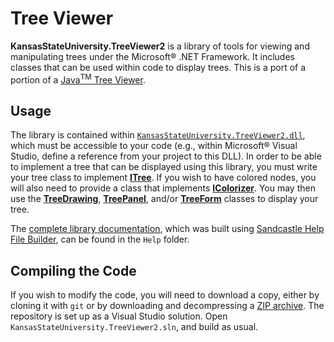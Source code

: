 # Tree Viewer

**KansasStateUniversity.TreeViewer2** is a library of tools for viewing and manipulating trees under the Microsoft® .NET Framework. It includes classes that can be used within code to display trees. This is a port of a portion of a [Java<sup>TM</sup> Tree Viewer](https://github.com/RodHowell-Algorithms/Tree-Viewer).

## Usage

The library is contained within [`KansasStateUniversity.TreeViewer2.dll`](https://github.com/RodHowell-Algorithms/Tree-Viewer-DotNet/raw/main/KansasStateUniversity.TreeViewer2.dll), which must be accessible to your code (e.g., within Microsoft® Visual Studio, define a reference from your project to this DLL). In order to be able to implement a tree that can be displayed using this library, you must write your tree class to implement [**ITree**](https://rodhowell-algorithms.github.io/Tree-Viewer-DotNet/Help/html/68d85729-02b8-db78-4416-945a0e45acfb.htm). If you wish to have colored nodes, you will also need to provide a class that implements [**IColorizer**](https://rodhowell-algorithms.github.io/Tree-Viewer-DotNet/Help/html/662d9a4f-756c-5e6d-e28b-81c1cf584097.htm). You may then use the [**TreeDrawing**](https://rodhowell-algorithms.github.io/Tree-Viewer-DotNet/Help/html/318fe5cb-7ed3-d88a-515f-82753b6dbf3e.htm), [**TreePanel**](https://rodhowell-algorithms.github.io/Tree-Viewer-DotNet/Help/html/bd639a4b-3c76-b534-871f-8c730bacebaa.htm), and/or [**TreeForm**](https://rodhowell-algorithms.github.io/Tree-Viewer-DotNet/Help/html/e15ea583-4b1e-7a0b-ad9c-fc56983ca79b.htm) classes to display your tree. 

The [complete library documentation](https://rodhowell-algorithms.github.io/Tree-Viewer-DotNet/), which was built using [Sandcastle Help File Builder](https://github.com/EWSoftware/SHFB), can be found in the `Help` folder.

## Compiling the Code

If you wish to modify the code, you will need to download a copy, either by cloning it with `git` or by downloading and decompressing a [ZIP archive](https://github.com/RodHowell-Algorithms/Tree-Viewer-DotNet/archive/refs/heads/main.zip). The repository is set up as a Visual Studio solution. Open `KansasStateUniversity.TreeViewer2.sln`, and build as usual.



